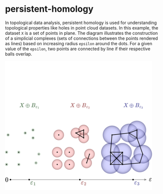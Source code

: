 # persistent-homology

In topological data analysis, persistent homology is used for understanding topological properties like holes in point cloud datasets. In this example, the dataset `X` is a set of points in plane. The diagram illustrates the construction of a simplicial complexes (sets of connections between the points rendered as lines) based on increasing radius `epsilon` around the dots. For a given value of the `epsilon`, two points are connected by line if their respective balls overlap.

<img src="./example.svg" width="480">
